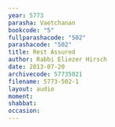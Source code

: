 ```yaml
---
year: 5773
parasha: Vaetchanan
bookcode: "5"
fullparashacode: "502"
parashacode: "502"
title: Rest Assured
author: Rabbi Eliezer Hirsch
date: 2013-07-20
archivecode: 57735021
filename: 5773-502-1
layout: audio
moment: 
shabbat: 
occasion: 
---
```

